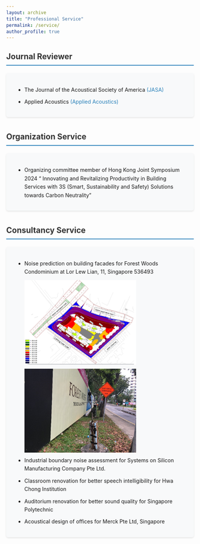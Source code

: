 ```yaml
---
layout: archive
title: "Professional Service"
permalink: /service/
author_profile: true
---
```


<style>
.service-container {
  max-width: 900px;
  margin: 0 auto;
}

.service-section {
  margin-bottom: 40px;
}

.section-title {
  color: #333;
  font-size: 1.5em;
  font-weight: bold;
  padding-bottom: 10px;
  border-bottom: 2px solid #2980b9;
  margin-bottom: 20px;
}

.service-list {
  list-style-type: none;
  padding-left: 0;
}

.service-item {
  background: #f8f9fa;
  padding: 20px;
  margin-bottom: 20px;
  border-radius: 5px;
  box-shadow: 0 2px 4px rgba(0,0,0,0.1);
}

.service-details ul {
  list-style-type: disc;
  margin-left: 5px;
}

.service-details li {
  margin-bottom: 10px;
  line-height: 1.6;
}

.service-details a {
  color: #2980b9;
  text-decoration: none;
  transition: color 0.3s ease;
}

.service-details a:hover {
  color: #1abc9c;
  text-decoration: underline;
}
</style>

<div class="service-container">
  <div class="service-section">
    <h2 class="section-title">Journal Reviewer</h2>
    <ul class="service-list">
      <li class="service-item">
        <div class="service-details">
          <ul>
            <li>The Journal of the Acoustical Society of America 
              <a href="https://pubs.aip.org/asa/jasa" target="_blank">(JASA)</a>
            </li>
            <li>Applied Acoustics 
              <a href="https://www.sciencedirect.com/journal/applied-acoustics" target="_blank">(Applied Acoustics)</a>
            </li>
          </ul>
        </div>
      </li>
    </ul>
  </div>

  <div class="service-section">
    <h2 class="section-title">Organization Service</h2>
    <ul class="service-list">
      <li class="service-item">
        <div class="service-details">
          <ul>
            <li>Organizing committee member of Hong Kong Joint Symposium 2024 “ Innovating and Revitalizing Productivity in Building Services with 3S (Smart, Sustainability and Safety) Solutions towards Carbon Neutrality”</li>
          </ul>
        </div>
      </li>
    </ul>
  </div>

  <div class="service-section">
    <h2 class="section-title">Consultancy Service</h2>
    <ul class="service-list">
      <li class="service-item">
        <div class="service-details">
          <ul>
            <li>Noise prediction on building facades for Forest Woods Condominium at  Lor Lew Lian, 11, Singapore 536493
              <br> <!-- Optional: adds a line break before images -->
              <img src="/images/forest_woods_1.png" alt="Description of image 1" style="max-width: 300px; margin-top: 10px; display: inline-block; margin-right: 10px; vertical-align: top;">
              <img src="/images/forest_woods_2.png" alt="Description of image 2" style="max-width: 300px; margin-top: 10px; display: inline-block; vertical-align: top;">
            </li>
            <li>Industrial boundary noise assessment for Systems on Silicon Manufacturing Company Pte Ltd.</li>
            <li>Classroom renovation for better speech intelligibility for Hwa Chong Institution</li>
            <li>Auditorium renovation for better sound quality for Singapore Polytechnic</li>
            <li>Acoustical design of offices for Merck Pte Ltd, Singapore</li>
          </ul>
        </div>
      </li>
    </ul>
  </div>
</div>
